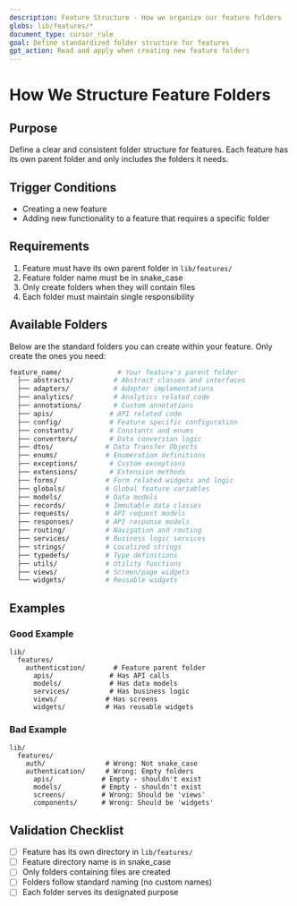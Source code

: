 ```yaml
---
description: Feature Structure - How we organize our feature folders
globs: lib/features/*
document_type: cursor_rule
goal: Define standardized folder structure for features
gpt_action: Read and apply when creating new feature folders
---
```


# How We Structure Feature Folders

## Purpose
Define a clear and consistent folder structure for features. Each feature has its own parent folder and only includes the folders it needs.

## Trigger Conditions
- Creating a new feature
- Adding new functionality to a feature that requires a specific folder

## Requirements
1. Feature must have its own parent folder in `lib/features/`
2. Feature folder name must be in snake_case
3. Only create folders when they will contain files
4. Each folder must maintain single responsibility

## Available Folders
Below are the standard folders you can create within your feature. Only create the ones you need:

```bash
feature_name/              # Your feature's parent folder
  ├── abstracts/          # Abstract classes and interfaces
  ├── adapters/           # Adapter implementations
  ├── analytics/          # Analytics related code
  ├── annotations/        # Custom annotations
  ├── apis/              # API related code
  ├── config/            # Feature specific configuration
  ├── constants/         # Constants and enums
  ├── converters/        # Data conversion logic
  ├── dtos/             # Data Transfer Objects
  ├── enums/            # Enumeration definitions
  ├── exceptions/        # Custom exceptions
  ├── extensions/        # Extension methods
  ├── forms/            # Form related widgets and logic
  ├── globals/          # Global feature variables
  ├── models/           # Data models
  ├── records/          # Immutable data classes
  ├── requests/         # API request models
  ├── responses/        # API response models
  ├── routing/          # Navigation and routing
  ├── services/         # Business logic services
  ├── strings/          # Localized strings
  ├── typedefs/         # Type definitions
  ├── utils/            # Utility functions
  ├── views/            # Screen/page widgets
  └── widgets/          # Reusable widgets
```

## Examples
### Good Example
```
lib/
  features/
    authentication/       # Feature parent folder
      apis/              # Has API calls
      models/            # Has data models
      services/          # Has business logic
      views/            # Has screens
      widgets/          # Has reusable widgets
```

### Bad Example
```
lib/
  features/
    auth/               # Wrong: Not snake_case
    authentication/     # Wrong: Empty folders
      apis/            # Empty - shouldn't exist
      models/          # Empty - shouldn't exist
      screens/         # Wrong: Should be 'views'
      components/      # Wrong: Should be 'widgets'
```

## Validation Checklist
- [ ] Feature has its own directory in `lib/features/`
- [ ] Feature directory name is in snake_case
- [ ] Only folders containing files are created
- [ ] Folders follow standard naming (no custom names)
- [ ] Each folder serves its designated purpose 
